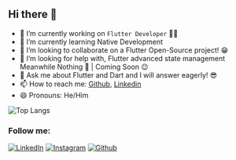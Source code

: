 ## Hi there 👋

- 🔭 I’m currently working on `Flutter Developer` 🚀💙
- 🌱 I’m currently learning Native Development 
- 👯 I’m looking to collaborate on a Flutter Open-Source project! 😁
- 🤔 I’m looking for help with, Flutter advanced state management Meanwhile Nothing 🚀 | Coming Soon 😉
- 💬 Ask me about Flutter and Dart and I will answer eagerly! 😎
- 📫 How to reach me: [Github](https://github.com/mahammadali-dodiya), [Linkedin](https://www.linkedin.com/in/mahammadali-dodiya-6b7747122)
- 😄 Pronouns: He/Him



![Top Langs](https://github-readme-stats.vercel.app/api/top-langs/?username=mahammadali-dodiya\&layout=compact&theme=github_dark_dimmed)



### Follow me:

<a href="https://www.linkedin.com/in/mahammadali-dodiya-6b7747122" target="_blank"><img src="https://img.shields.io/badge/LinkedIn-%230077B5.svg?&style=flat-square&logo=linkedin&logoColor=white" alt="LinkedIn"></a>
<a href="https://www.instagram.com/mhmd_ali_dodiya/" target="_blank"><img src="https://img.shields.io/badge/Instagram-%23E4405F.svg?&style=flat-square&logo=instagram&logoColor=white" alt="Instagram"></a>
<a href="https://github.com/mahammadali-dodiya" target="_blank"><img src="https://img.shields.io/badge/GitHub-Profile-blue.svg?&style=flat-square&logo=twitter&logoColor=white" alt="Github"></a>
